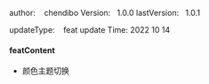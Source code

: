 
author:     &nbsp;&nbsp;  chendibo
Version:      &nbsp;&nbsp;1.0.0
lastVersion:  &nbsp;&nbsp;1.0.1

updateType:   &nbsp;&nbsp; feat
update Time:  2022 10 14

#### featContent
- 颜色主题切换
